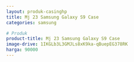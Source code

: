 ```yaml
---
layout: produk-casinghp
title: Mj 23 Samsung Galaxy S9 Case
categories: samsung

# Produk
product-title: Mj 23 Samsung Galaxy S9 Case
image-drive: 1IKGLb3L3GMJLs8xK9ka-qBuepEG378RK
harga: 90000
---
```

